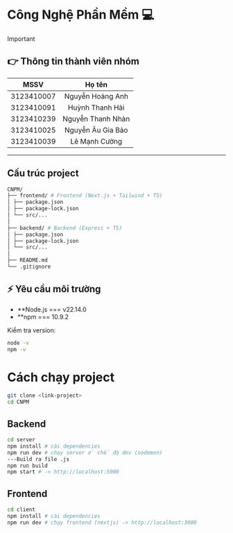 # Công Nghệ Phần Mềm :computer:

> [!IMPORTANT]
>
> ## :point_right: Thông tin thành viên nhóm
>
> |    MSSV    |      Họ tên       |
> | :--------: | :---------------: |
> | 3123410007 | Nguyễn Hoàng Anh  |
> | 3123410091 |  Huỳnh Thanh Hải  |
> | 3123410239 | Nguyễn Thanh Nhàn |
> | 3123410025 | Nguyễn Âu Gia Bảo |
> | 3123410039 |   Lê Mạnh Cường   |

---

## Cấu trúc project

```bash
CNPM/
├── frontend/ # Frontend (Next.js + Tailwind + TS)
│ ├── package.json
│ ├── package-lock.json
│ └── src/...
│
├── backend/ # Backend (Express + TS)
│ ├── package.json
│ ├── package-lock.json
│ └── src/...
│
├── README.md
└── .gitignore
```

## ⚡ Yêu cầu môi trường

- \*\*Node.js === v22.14.0
- \*\*npm === 10.9.2

Kiểm tra version:

```bash
node -v
npm -v
```

# Cách chạy project

```bash
git clone <link-project>
cd CNPM
```

## Backend

```bash
cd server
npm install # cài dependencies
npm run dev # chạy server ở chế độ dev (nodemon)
---Build ra file .js
npm run build
npm start # -> http://localhost:5000
```

## Frontend

```bash
cd client
npm install # cài dependencies
npm run dev # chạy frontend (nextjs) -> http://localhost:3000
```
